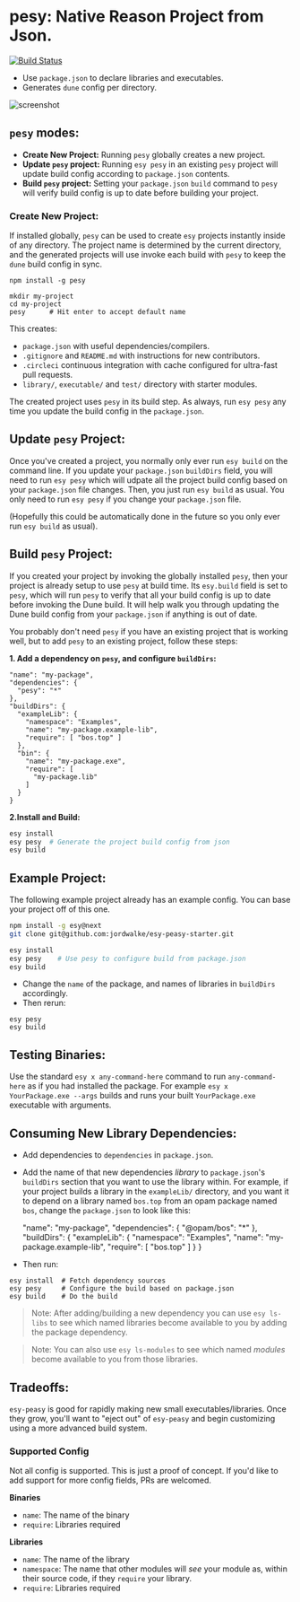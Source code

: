 # pesy: Native Reason Project from Json.

[![Build Status](https://dev.azure.com/prometheansacrifice/pesy/_apis/build/status/prometheansacrifice.pesy)](https://dev.azure.com/prometheansacrifice/pesy/_build/latest?definitionId=1)


- Use `package.json` to declare libraries and executables.
- Generates `dune` config per directory.


![screenshot](./images/screenshot.png "Demo")

## `pesy` modes:

- **Create New Project:** Running `pesy` globally creates a new project.
- **Update `pesy` project:** Running `esy pesy` in an existing `pesy` project
  will update build config according to `package.json` contents.
- **Build `pesy` project:** Setting your `package.json` `build` command to
  `pesy` will verify build config is up to date before building your project.

### Create New Project:

If installed globally, `pesy` can be used to create `esy` projects instantly
inside of any directory. The project name is determined by the current
directory, and the generated projects will use invoke each build with `pesy` to
keep the `dune` build config in sync.

```
npm install -g pesy

mkdir my-project
cd my-project
pesy      # Hit enter to accept default name
```

This creates:

- `package.json` with useful dependencies/compilers.
- `.gitignore` and `README.md` with instructions for new contributors.
- `.circleci` continuous integration with cache configured for ultra-fast pull
  requests.
- `library/`, `executable/` and `test/` directory with starter modules.

The created project uses `pesy` in its build step. As always, run `esy pesy`
any time you update the build config in the `package.json`.

## Update `pesy` Project:

Once you've created a project, you normally only ever run `esy build` on the
command line. If you update your `package.json` `buildDirs` field, you will
need to run `esy pesy` which will udpate all the project build config based on
your `package.json` file changes. Then, you just run `esy build` as usual. You
only need to run `esy pesy` if you change your `package.json` file.

(Hopefully this could be automatically done in the future so you only ever run
`esy build` as usual).


## Build `pesy` Project:

If you created your project by invoking the globally installed `pesy`, then
your project is already setup to use `pesy` at build time. Its `esy.build`
field is set to `pesy`, which will run `pesy` to verify that all your build
config is up to date before invoking the Dune build. It will help walk you
through updating the Dune build config from your `package.json` if anything is
out of date.

You probably don't need `pesy` if you have an existing project that is working
well, but to add `pesy` to an existing project, follow these steps:

**1. Add a dependency on `pesy`, and configure `buildDirs`:**

    "name": "my-package",
    "dependencies": {
      "pesy": "*"
    },
    "buildDirs": {
      "exampleLib": {
        "namespace": "Examples",
        "name": "my-package.example-lib",
        "require": [ "bos.top" ]
      },
      "bin": {
        "name": "my-package.exe",
        "require": [
          "my-package.lib"
        ]
      }
    }

**2.Install and Build:**

```sh
esy install
esy pesy  # Generate the project build config from json
esy build
```

## Example Project:

The following example project already has an example config. You can base your
project off of this one.

```sh
npm install -g esy@next
git clone git@github.com:jordwalke/esy-peasy-starter.git

esy install
esy pesy    # Use pesy to configure build from package.json
esy build

```

- Change the `name` of the package, and names of libraries in `buildDirs`
  accordingly.
- Then rerun:

```
esy pesy
esy build
```

## Testing Binaries:

Use the standard `esy x any-command-here` command to run `any-command-here` as
if you had installed the package. For example `esy x YourPackage.exe --args`
builds and runs your built `YourPackage.exe` executable with arguments.


## Consuming New Library Dependencies:

- Add dependencies to `dependencies` in `package.json`.
- Add the name of that new dependencies *library*  to `package.json`'s
  `buildDirs` section that you want to use the library within. For example, if
  your project builds a library in the `exampleLib/` directory, and you want it
  to depend on a library named `bos.top` from an opam package named `bos`,
  change the `package.json` to look like this:
   
    "name": "my-package",
    "dependencies": {
      "@opam/bos": "*"
    },
    "buildDirs": {
      "exampleLib": {
        "namespace": "Examples",
        "name": "my-package.example-lib",
        "require": [ "bos.top" ]
      }
    }

- Then run:
```
esy install  # Fetch dependency sources
esy pesy     # Configure the build based on package.json
esy build    # Do the build
```
 
> Note: After adding/building a new dependency you can use `esy ls-libs` to see
> which named libraries become available to you by adding the package
> dependency.

> Note: You can also use `esy ls-modules` to see which named _modules_ become
> available to you from those libraries.


## Tradeoffs:
`esy-peasy` is good for rapidly making new small executables/libraries. Once they
grow, you'll want to "eject out" of `esy-peasy` and begin customizing using a more
advanced build system.


### Supported Config
Not all config is supported. This is just a proof of concept. If you'd like to
add support for more config fields, PRs are welcomed.

**Binaries**
- `name`: The name of the binary
- `require`: Libraries required

**Libraries**
- `name`: The name of the library
- `namespace`: The name that other modules will _see_ your module as, within
  their source code, if they `require` your library.
- `require`: Libraries required
